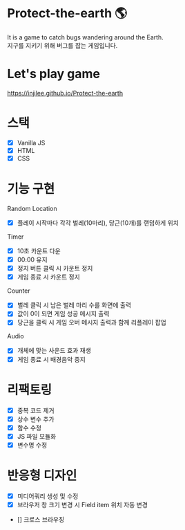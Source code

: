 # Protect-the-earth 🌎
It is a game to catch bugs wandering around the Earth. <br/>
지구를 지키기 위해 버그를 잡는 게임입니다.


# Let's play game
https://injilee.github.io/Protect-the-earth

# 스택
- [x] Vanilla JS
- [x] HTML
- [x] CSS

# 기능 구현
Random Location
- [x] 플레이 시작마다 각각 벌레(10마리), 당근(10개)를 랜덤하게 위치

Timer
- [x] 10초 카운트 다운
- [x] 00:00 유지
- [x] 정지 버튼 클릭 시 카운트 정지
- [x] 게임 종료 시 카운트 정지

Counter
- [x] 벌레 클릭 시 남은 벌레 마리 수를 화면에 출력
- [x] 값이 0이 되면 게임 성공 메시지 출력
- [x] 당근을 클릭 시 게임 오버 메시지 출력과 함께 리플레이 팝업

Audio
- [x] 개체에 맞는 사운드 효과 재생
- [x] 게임 종료 시 배경음악 중지

# 리팩토링
- [x] 중복 코드 제거
- [x] 상수 변수 추가
- [x] 함수 수정
- [x] JS 파일 모듈화
- [x] 변수명 수정

# 반응형 디자인
- [x] 미디어쿼리 생성 및 수정
- [x] 브라우저 창 크기 변경 시 Field item 위치 자동 변경
- [] 크로스 브라우징



